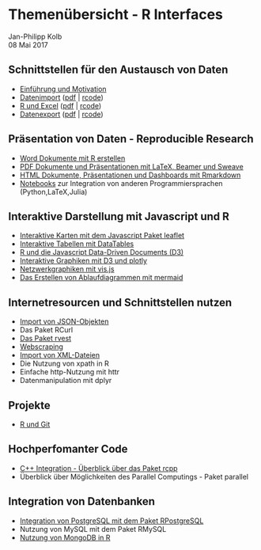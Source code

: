 # Themenübersicht - R Interfaces
Jan-Philipp Kolb  
08 Mai 2017  




## Schnittstellen für den Austausch von Daten

- [Einführung und Motivation](https://github.com/Japhilko/RInterfaces/blob/master/slides/Intro.md)
- [Datenimport](slides/Datenimport.md) ([pdf](slides/Datenimport.pdf) | [rcode](slides/Datenimport.R))
- [R und Excel](slides/Rexcel.md) ([pdf](Rexcel.pdf) | [rcode](slides/Rexcel.R))
- [Datenexport](slides/Datenexport.md) ([pdf](slides/Datenexport.pdf) | [rcode](slides/Datenexport.R)) 


## Präsentation von Daten - Reproducible Research

- [Word Dokumente mit R erstellen](slides/R2word.Rmd)
-	[PDF Dokumente und Präsentationen mit LaTeX, Beamer und Sweave](slides/R2pdf.Rmd)
-	[HTML Dokumente, Präsentationen und Dashboards mit Rmarkdown](https://github.com/Japhilko/RInterfaces/blob/master/slides/presentHTML.md)
- [Notebooks](slides/Notebooks.Rmd) zur Integration von anderen Programmiersprachen (Python,LaTeX,Julia)



## Interaktive Darstellung mit Javascript und R

-	[Interaktive Karten mit dem Javascript Paket leaflet](https://github.com/Japhilko/RInterfaces/blob/master/slides/leaflet.md)
-	[Interaktive Tabellen mit DataTables](https://github.com/Japhilko/RInterfaces/blob/master/slides/DataTables.md)
-	[R und die Javascript Data-Driven Documents (D3)](https://github.com/Japhilko/RInterfaces/blob/master/slides/D3.md)
-	[Interaktive Graphiken mit D3 und plotly](https://github.com/Japhilko/RInterfaces/blob/master/slides/plotly.md)
-	[Netzwerkgraphiken mit vis.js](https://github.com/Japhilko/RInterfaces/blob/master/slides/visNetwork.md)
-	[Das Erstellen von Ablaufdiagrammen mit mermaid](https://github.com/Japhilko/RInterfaces/blob/master/slides/mermaid.md)



## Internetresourcen und Schnittstellen nutzen

-	[Import von JSON-Objekten](slides/rapis.Rmd)
-	Das Paket RCurl
- [Das Paket rvest](slides/rvest.Rmd)
- [Webscraping](https://github.com/Japhilko/RInterfaces/blob/master/slides/Webscraping.md)
-	[Import von XML-Dateien](https://github.com/Japhilko/RInterfaces/blob/master/slides/XML.md)
-	Die Nutzung von xpath in R
- Einfache http-Nutzung mit httr
-	Datenmanipulation mit dplyr


## Projekte 

- [R und Git](slides/Rgit.Rmd)

## Hochperfomanter Code

-	[C++ Integration - Überblick über das Paket rcpp](https://github.com/Japhilko/RInterfaces/blob/master/slides/rcpp.md)
-	Überblick über Möglichkeiten des Parallel Computings - Paket parallel

## Integration von Datenbanken

-	[Integration von PostgreSQL mit dem Paket 
RPostgreSQL](https://github.com/Japhilko/RInterfaces/blob/master/slides/RPostgreSQL.Rmd)
-	Nutzung von MySQL mit dem Paket RMySQL
-	[Nutzung von MongoDB in R](https://github.com/Japhilko/RInterfaces/blob/master/slides/Rmongodb.md)




